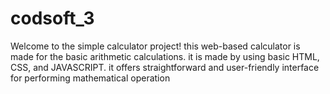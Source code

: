 # codsoft_3
Welcome to the simple calculator project! this web-based calculator is made for the basic arithmetic calculations. it is made by using basic HTML, CSS, and JAVASCRIPT. it offers straightforward and user-friendly interface for performing mathematical operation
